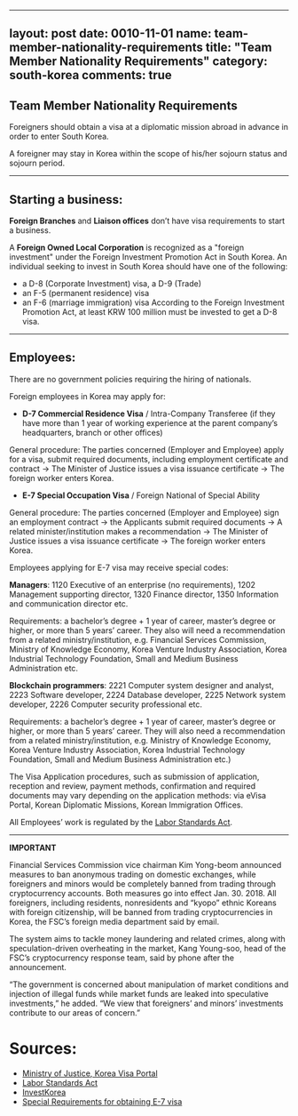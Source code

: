 
---
layout: post
date: 0010-11-01
name: team-member-nationality-requirements
title: "Team Member Nationality Requirements"
category: south-korea
comments: true
---
## Team Member Nationality Requirements

Foreigners should obtain a visa at a diplomatic mission abroad in advance in order to enter South Korea.

A foreigner may stay in Korea within the scope of his/her sojourn status and sojourn period. 

**  **

## Starting a business:

**Foreign Branches** and **Liaison offices** don’t have visa requirements to start a business.

A **Foreign Owned Local Corporation** is recognized as a "foreign investment" under the Foreign Investment Promotion Act in South Korea. An individual seeking to invest in South Korea should have one of the following:
- a D-8 (Corporate Investment) visa, a D-9 (Trade) 
- an F-5 (permanent residence) visa 
- an F-6 (marriage immigration) visa 
According to the Foreign Investment Promotion Act, at least KRW 100 million must be invested to get a D-8 visa.

**  **

## Employees:

There are no government policies requiring the hiring of nationals. 

Foreign employees in Korea may apply for:

- **D-7 Commercial Residence Visa** / Intra-Company Transferee (if they have more than 1 year of working experience at the parent company’s headquarters, branch or other offices) 

General procedure: The parties concerned (Employer and Employee) apply for a visa, submit required documents, including employment certificate and contract -> The Minister of Justice issues a visa issuance certificate -> The foreign worker enters Korea.

- **E-7 Special Occupation Visa** / Foreign National of Special Ability

General procedure: The parties concerned (Employer and Employee) sign an employment contract -> the Applicants submit required documents -> A related minister/institution makes a recommendation -> The Minister of Justice issues a visa issuance certificate -> The foreign worker enters Korea.

Employees applying for E-7 visa may receive special codes: 

**Managers**: 1120 Executive of an enterprise (no requirements), 1202 Management supporting director, 1320 Finance director, 1350 Information and communication director etc. 

Requirements: a bachelor’s degree + 1 year of career, master’s degree or higher, or more than 5 years’ career.
They also will need a recommendation from a related ministry/institution, e.g. Financial Services Commission, Ministry of Knowledge Economy, Korea Venture Industry Association, Korea Industrial Technology Foundation, Small and Medium Business Administration etc.

**Blockchain programmers**: 2221 Computer system designer and analyst, 2223 Software developer, 2224 Database developer, 2225 Network system developer, 2226 Computer security professional etc.

Requirements: a bachelor’s degree + 1 year of career, master’s degree or higher, or more than 5 years’ career. They will also need a recommendation from a related ministry/institution, e.g. Ministry of Knowledge Economy, Korea Venture Industry Association, Korea Industrial Technology Foundation, Small and Medium Business Administration etc.)

The Visa Application procedures, such as submission of application, reception and review, payment methods, confirmation and required documents may vary depending on the application methods: via eVisa Portal, Korean Diplomatic Missions, Korean Immigration Offices.

All Employees’ work is regulated by the [Labor Standards Act](http://ilo.org/dyn/natlex/docs/WEBTEXT/46401/65062/E97KOR01.htm).

**  **

**IMPORTANT**

Financial Services Commission vice chairman Kim Yong-beom announced measures to ban anonymous trading on domestic exchanges, while foreigners and minors would be completely banned from trading through cryptocurrency accounts. Both measures go into effect Jan. 30. 2018. All foreigners, including residents, nonresidents and “kyopo” ethnic Koreans with foreign citizenship, will be banned from trading cryptocurrencies in Korea, the FSC’s foreign media department said by email.

The system aims to tackle money laundering and related crimes, along with speculation-driven overheating in the market, Kang Young-soo, head of the FSC’s cryptocurrency response team, said by phone after the announcement. 

“The government is concerned about manipulation of market conditions and injection of illegal funds while market funds are leaked into speculative investments,” he added. “We view that foreigners’ and minors’ investments contribute to our areas of concern.”

# Sources: 
- [Ministry of Justice, Korea Visa Portal](https://www.visa.go.kr)
- [Labor Standards Act](http://www.ilo.org/dyn/natlex/docs/WEBTEXT/46401/65062/E97KOR01.htm)
- [InvestKorea](https://www.investkorea.org)
- [Special Requirements for obtaining E-7 visa](http://www.hikorea.go.kr/pt/en/info/popup/icis/e_7_pop_en.html)

